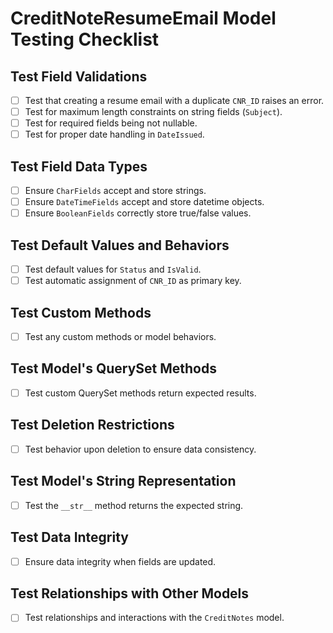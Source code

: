 # CreditNoteResumeEmail Model Testing Checklist

## Test Field Validations
- [ ] Test that creating a resume email with a duplicate `CNR_ID` raises an error.
- [ ] Test for maximum length constraints on string fields (`Subject`).
- [ ] Test for required fields being not nullable.
- [ ] Test for proper date handling in `DateIssued`.

## Test Field Data Types
- [ ] Ensure `CharFields` accept and store strings.
- [ ] Ensure `DateTimeFields` accept and store datetime objects.
- [ ] Ensure `BooleanFields` correctly store true/false values.

## Test Default Values and Behaviors
- [ ] Test default values for `Status` and `IsValid`.
- [ ] Test automatic assignment of `CNR_ID` as primary key.

## Test Custom Methods
- [ ] Test any custom methods or model behaviors.

## Test Model's QuerySet Methods
- [ ] Test custom QuerySet methods return expected results.

## Test Deletion Restrictions
- [ ] Test behavior upon deletion to ensure data consistency.

## Test Model's String Representation
- [ ] Test the `__str__` method returns the expected string.

## Test Data Integrity
- [ ] Ensure data integrity when fields are updated.

## Test Relationships with Other Models
- [ ] Test relationships and interactions with the `CreditNotes` model.